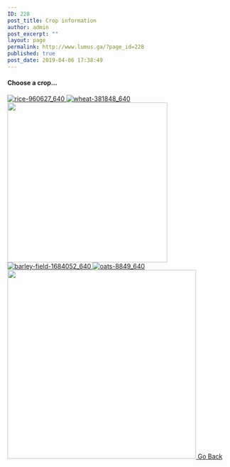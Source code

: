 ```yaml
---
ID: 228
post_title: Crop information
author: admin
post_excerpt: ""
layout: page
permalink: http://www.lumus.ga/?page_id=228
published: true
post_date: 2019-04-06 17:38:49
---
```

<h4>Choose a crop...</h4>		
											<a href=" http://35.237.139.75/?page_id=248" data-elementor-open-lightbox="">
							<img src="http://www.lumus.ga/wp-content/uploads/elementor/thumbs/rice-960627_640-e1554574600176-o5zfyv2wy6b6br5z0ryb4etoeori62wblk2rg0lxi2.jpg" title="rice-960627_640" alt="rice-960627_640" />								</a>
											<a href="http://35.237.139.75/?page_id=253" data-elementor-open-lightbox="">
							<img src="http://www.lumus.ga/wp-content/uploads/elementor/thumbs/wheat-381848_640-e1554574875974-o5zg61kj5m510iqi3dopo3lfrndfyuei93haf3ynyy.jpg" title="wheat-381848_640" alt="wheat-381848_640" />								</a>
											<a href="http://35.237.139.75/?page_id=257" data-elementor-open-lightbox="">
							<img width="360" height="360" src="http://www.lumus.ga/wp-content/uploads/2019/04/corn-1726017_640-e1554574774652.jpg" alt="" srcset="http://www.lumus.ga/wp-content/uploads/2019/04/corn-1726017_640-e1554574774652.jpg 360w, http://www.lumus.ga/wp-content/uploads/2019/04/corn-1726017_640-e1554574774652-150x150.jpg 150w, http://www.lumus.ga/wp-content/uploads/2019/04/corn-1726017_640-e1554574774652-300x300.jpg 300w" sizes="(max-width: 360px) 100vw, 360px" />								</a>
											<a href="http://35.237.139.75/?page_id=266" data-elementor-open-lightbox="">
							<img src="http://www.lumus.ga/wp-content/uploads/elementor/thumbs/barley-field-1684052_640-e1554574742612-o5zg2kjzwndw4ds3ddnbyh54rehmj3m7fwpplb40yi.jpg" title="barley-field-1684052_640" alt="barley-field-1684052_640" />								</a>
											<a href="http://35.237.139.75/?page_id=271" data-elementor-open-lightbox="">
							<img src="http://www.lumus.ga/wp-content/uploads/elementor/thumbs/oats-8849_640-e1554574627719-o5zfzkgk2p9x1853wkx8hqf4g3aexwp2p1ovehkau2.jpg" title="oats-8849_640" alt="oats-8849_640" />								</a>
											<a href="http://35.237.139.75/?page_id=278&amp;preview=true" data-elementor-open-lightbox="">
							<img width="425" height="425" src="http://www.lumus.ga/wp-content/uploads/2019/04/daal-166985_640-e1554579502425.jpg" alt="" srcset="http://www.lumus.ga/wp-content/uploads/2019/04/daal-166985_640-e1554579502425.jpg 425w, http://www.lumus.ga/wp-content/uploads/2019/04/daal-166985_640-e1554579502425-150x150.jpg 150w, http://www.lumus.ga/wp-content/uploads/2019/04/daal-166985_640-e1554579502425-300x300.jpg 300w" sizes="(max-width: 425px) 100vw, 425px" />								</a>
			<a href="http://www.lumus.ga/?page_id=24" role="button">
						Go Back
					</a>
